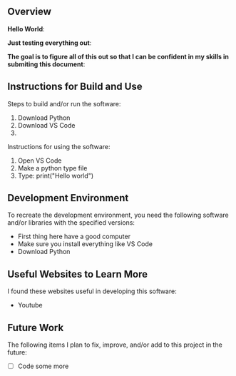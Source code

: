 ## Overview

**Hello World**:

**Just testing everything out**:

**The goal is to figure all of this out so that I can be confident in my skills in submiting this document**:

## Instructions for Build and Use

Steps to build and/or run the software:

1. Download Python
2. Download VS Code
3.

Instructions for using the software:

1. Open VS Code
2. Make a python type file
3. Type: print("Hello world")

## Development Environment 

To recreate the development environment, you need the following software and/or libraries with the specified versions:

* First thing here have a good computer
* Make sure you install everything like VS Code
* Download Python

## Useful Websites to Learn More

I found these websites useful in developing this software:

* Youtube

## Future Work

The following items I plan to fix, improve, and/or add to this project in the future:

* [ ] Code some more
